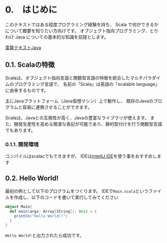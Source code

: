 # 0.　はじめに

このテキストではある程度プログラミング経験を持ち、
Scala で何ができるかについて概要を知りたい方向けです。 
オブジェクト指向プログラミング、とりわけ Java についての基本的な知識を前提とします。

[電算テキストJava](https://github.com/rxxuzi/densantext-java)

## 0.1. Scalaの特徴

Scalaは、オブジェクト指向言語と関数型言語の特徴を統合したマルチパラダイムのプログラミング言語で、
名前の「Scala」は英語の「scalable language」に由来するものです。

主にJavaプラットフォーム（Java仮想マシン）上で動作し、
既存のJavaのプログラムと容易に連携させることができます。

Scalaは、Javaとの互換性が高く、Javaの豊富なライブラリが使えます。
また、開発生産性を高める簡潔な表記が可能であり、静的型付けを行う関数型言語でもあります。

### 0.1.1. 開発環境

コンパイルはscalacでもできますが、
IDEは[intelliJ IDE](https://www.jetbrains.com/ja-jp/idea/)を使う事をおすすめします

## 0.2. Hello World!

最初の例として以下のプログラムをつくります。
IDEで`Main.scala`というファイルを作成し、以下のコードを書いて実行してみてください
~~~scala
object Main{
  def main(args: Array[String]): Unit = {
    println("Hello World!!")
  }
}
~~~

``Hello World!``と出力されたら成功です。
